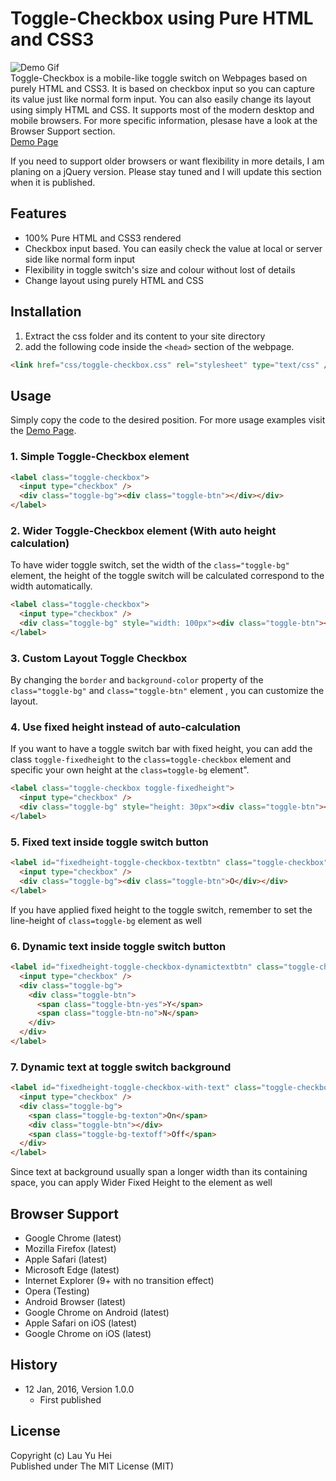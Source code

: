 # Toggle-Checkbox using Pure HTML and CSS3
![Demo Gif](http://yuhlau.github.io/toggle-checkbox/demo.gif)  
Toggle-Checkbox is a mobile-like toggle switch on Webpages based on purely HTML and CSS3. It is based on checkbox input so you can capture its value just like normal form input. You can also easily change its layout using simply HTML and CSS. It supports most of the modern desktop and mobile browsers. For more specific information, plesase have a look at the Browser Support section.  
[Demo Page](http://yuhlau.github.io/toggle-checkbox/)  
  
If you need to support older browsers or want flexibility in more details, I am planing on a jQuery version. Please stay tuned and I will update this section when it is published.  
## Features
* 100% Pure HTML and CSS3 rendered  
* Checkbox input based. You can easily check the value at local or server side like normal form input  
* Flexibility in toggle switch's size and colour without lost of details  
* Change layout using purely HTML and CSS  
  
## Installation
1. Extract the css folder and its content to your site directory  
2. add the following code inside the ```<head>``` section of the webpage.  
``` html
<link href="css/toggle-checkbox.css" rel="stylesheet" type="text/css" />
```  
## Usage 
Simply copy the code to the desired position. For more usage examples visit the [Demo Page](http://yuhlau.github.io/toggle-checkbox/).  
### 1. Simple Toggle-Checkbox element  
``` html
<label class="toggle-checkbox">  
  <input type="checkbox" />  
  <div class="toggle-bg"><div class="toggle-btn"></div></div>  
</label>
```  
  
### 2. Wider Toggle-Checkbox element (With auto height calculation) 
To have wider toggle switch, set the width of the ```class="toggle-bg"``` element, the height of the toggle switch will be calculated correspond to the width automatically.  
``` html
<label class="toggle-checkbox">  
  <input type="checkbox" />  
  <div class="toggle-bg" style="width: 100px"><div class="toggle-btn"></div></div>  
</label>
```  
  
### 3. Custom Layout Toggle Checkbox
By changing the ```border``` and ```background-color``` property of the ```class="toggle-bg"``` and ```class="toggle-btn"``` element , you can customize the layout.  
  
### 4. Use fixed height instead of auto-calculation 
If you want to have a toggle switch bar with fixed height, you can add the class ```toggle-fixedheight``` to the ```class=toggle-checkbox``` element and specific your own height at the ```class=toggle-bg``` element".  
``` html
<label class="toggle-checkbox toggle-fixedheight">  
  <input type="checkbox" />  
  <div class="toggle-bg" style="height: 30px"><div class="toggle-btn"></div></div>  
</label>
```  
  
### 5. Fixed text inside toggle switch button
``` html
<label id="fixedheight-toggle-checkbox-textbtn" class="toggle-checkbox">  
  <input type="checkbox" />  
  <div class="toggle-bg"><div class="toggle-btn">O</div></div>  
</label>
```  
If you have applied fixed height to the toggle switch, remember to set the line-height of ```class=toggle-bg``` element as well  
  
### 6. Dynamic text inside toggle switch button
``` html
<label id="fixedheight-toggle-checkbox-dynamictextbtn" class="toggle-checkbox">  
  <input type="checkbox" />  
  <div class="toggle-bg">  
    <div class="toggle-btn">  
      <span class="toggle-btn-yes">Y</span>  
      <span class="toggle-btn-no">N</span>  
    </div>  
  </div>  
</label>
```  
  
### 7. Dynamic text at toggle switch background
``` html
<label id="fixedheight-toggle-checkbox-with-text" class="toggle-checkbox toggle-fixedheight">  
  <input type="checkbox" />  
  <div class="toggle-bg">  
    <span class="toggle-bg-texton">On</span>  
    <div class="toggle-btn"></div>  
    <span class="toggle-bg-textoff">Off</span>  
  </div>  
</label>
```  
Since text at background usually span a longer width than its containing space, you can apply Wider Fixed Height to the element as well
  
## Browser Support
* Google Chrome (latest)
* Mozilla Firefox (latest)
* Apple Safari (latest)
* Microsoft Edge (latest)
* Internet Explorer (9+ with no transition effect)
* Opera (Testing)
* Android Browser (latest)
* Google Chrome on Android (latest)
* Apple Safari on iOS (latest)
* Google Chrome on iOS (latest)
  
## History
* 12 Jan, 2016, Version 1.0.0
  * First published
  
## License
Copyright (c) Lau Yu Hei  
Published under The MIT License (MIT)

